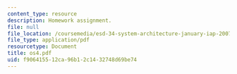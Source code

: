 ```yaml
---
content_type: resource
description: Homework assignment.
file: null
file_location: /coursemedia/esd-34-system-architecture-january-iap-2007/f906415512ca96b12c1432748d69be74_os4.pdf
file_type: application/pdf
resourcetype: Document
title: os4.pdf
uid: f9064155-12ca-96b1-2c14-32748d69be74
---
```

